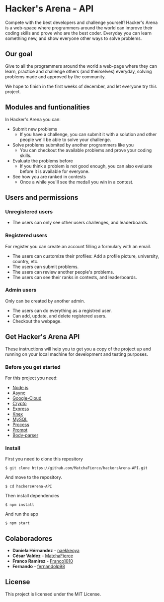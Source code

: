 # Hacker's Arena - API

Compete with the best developers and challenge yourself!
Hacker's Arena is a web-space where programmers around the world can improve their coding skills and prove who are the best coder.
Everyday you can learn something new, and show everyone other ways to solve problems.

## Our goal

Give to all the programmers around the world a web-page where they can learn, practice and challenge others (and theirselves) everyday, solving problems made and approved by the community.  

We hope to finish in the first weeks of december, and let everyone try this project. 

## Modules and funtionalities

In Hacker's Arena you can: 
- Submit new problems 
  - If you have a challenge, you can submit it with a solution and other people we'll be able to solve your challenge. 
- Solve problems submited by another programmers like you
  - You can checkout the available problems and prove your coding skills. 
- Evaluate the problems before  
  - If you think a problem is not good enough, you can also evaluate before it is available for everyone.
- See how you are ranked in contests
  - Once a while you'll see the medall you win in a contest. 

## Users and permissions

### Unregistered users 
- The users can only see other users challenges, and  leaderboards. 

### Registered users
For register you can create an account filling a formulary with an email.
- The users can customize their profiles: Add a profile picture, university, country, etc.  
- The users can submit problems.  
- The users can review another people's problems. 
- The users can see their ranks in contests, and leaderboards. 

### Admin users
Only can be created by another admin. 
- The users can do everything as a registred user. 
- Can add, update, and delete registered users. 
- Checkout the webpage. 
 
## Get Hacker's Arena API

These instructions will help you to get you a copy of the project up and running on your local machine for development and testing purposes.

### Before you get started

For this project you need: 
- [Node.js](https://nodejs.org/en/)
- [Async](https://caolan.github.io/async/)
- [Google-Cloud](https://cloud.google.com/storage/docs/gsutil_install)
- [Crypto](https://www.npmjs.com/package/crypto-js)
- [Express](http://expressjs.com/es/starter/installing.html)
- [Knex](https://knexjs.org/)
- [MySQL](https://www.npmjs.com/package/mysql#install)
- [Process](https://www.npmjs.com/package/process)
- [Prompt]()
- [Body-parser](https://nodejs.org/en/)


### Install

First you need to clone this repository

```
$ git clone https://github.com/MatchaFierce/hackersArena-API.git
```
And move to the repository. 
```
$ cd hackersArena-API 
```
Then install dependencies
```
$ npm install 
```
And run the app
```
$ npm start 
```

## Colaboradores

* **Daniela Hérnandez** - [naekkeoya](https://github.com/naekkeoya)
* **César Valdez** - [MatchaFierce](https://github.com/MatchaFierce)
* **Franco Ramirez**  - [Franco1010](https://github.com/Franco1010)
* **Fernando**  - [fernandolp98](https://github.com/fernandolp98)

## License

This project is licensed under the MIT License. 
